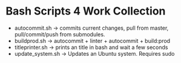 # Bash Scripts 4 Work Collection

- autocommit.sh <param> -> commits current changes, pull from master, pull/commit/push from submodules.
- buildprod.sh -> autocommit + linter + autocommit + build:prod
- titleprinter.sh <text> <wait-seconds> -> prints an title in bash and wait a few seconds
- update_system.sh -> Updates an Ubuntu system. Requires sudo
